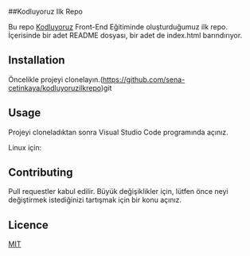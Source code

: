 ##Kodluyoruz Ilk Repo

Bu repo [Kodluyoruz](https://app.patika.dev/egitimler) Front-End Eğitiminde oluşturduğumuz ilk repo. İçerisinde bir adet README dosyası, bir adet de index.html barındırıyor.

## Installation

Öncelikle projeyi clonelayın.(https://github.com/sena-cetinkaya/kodluyoruzilkrepo)git

## Usage

Projeyi cloneladıktan sonra Visual Studio Code programında açınız.

Linux için:


## Contributing

Pull requestler kabul edilir. Büyük değişiklikler için, lütfen önce neyi değiştirmek istediğinizi tartışmak için bir konu açınız.

## Licence

[MIT](https://github.com/sena-cetinkaya/kodluyoruzilkrepo/blob/main/LICENSE)
